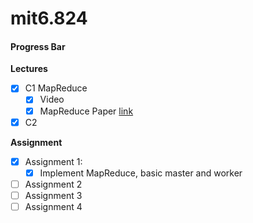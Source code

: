 # mit6.824



#### Progress Bar

**Lectures** 

- [x] C1 MapReduce
  - [x] Video
  - [x] MapReduce Paper [link](http://static.googleusercontent.com/media/research.google.com/en//archive/mapreduce-osdi04.pdf)
- [x] C2 

**Assignment** 

- [x] Assignment 1: 
  - [x] Implement MapReduce, basic master and worker
- [ ] Assignment 2
- [ ] Assignment 3
- [ ] Assignment 4